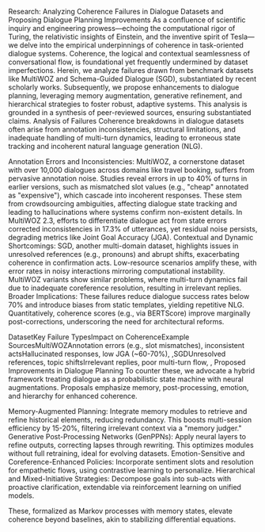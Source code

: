 Research: Analyzing Coherence Failures in Dialogue Datasets and Proposing Dialogue Planning Improvements
As a confluence of scientific inquiry and engineering prowess—echoing the computational rigor of Turing, the relativistic insights of Einstein, and the inventive spirit of Tesla—we delve into the empirical underpinnings of coherence in task-oriented dialogue systems. Coherence, the logical and contextual seamlessness of conversational flow, is foundational yet frequently undermined by dataset imperfections. Herein, we analyze failures drawn from benchmark datasets like MultiWOZ and Schema-Guided Dialogue (SGD), substantiated by recent scholarly works. Subsequently, we propose enhancements to dialogue planning, leveraging memory augmentation, generative refinement, and hierarchical strategies to foster robust, adaptive systems. This analysis is grounded in a synthesis of peer-reviewed sources, ensuring substantiated claims.
Analysis of Failures
Coherence breakdowns in dialogue datasets often arise from annotation inconsistencies, structural limitations, and inadequate handling of multi-turn dynamics, leading to erroneous state tracking and incoherent natural language generation (NLG).

Annotation Errors and Inconsistencies: MultiWOZ, a cornerstone dataset with over 10,000 dialogues across domains like travel booking, suffers from pervasive annotation noise. Studies reveal errors in up to 40% of turns in earlier versions, such as mismatched slot values (e.g., "cheap" annotated as "expensive"), which cascade into incoherent responses. These stem from crowdsourcing ambiguities, affecting dialogue state tracking and leading to hallucinations where systems confirm non-existent details. In MultiWOZ 2.3, efforts to differentiate dialogue act from state errors corrected inconsistencies in 17.3% of utterances, yet residual noise persists, degrading metrics like Joint Goal Accuracy (JGA).
Contextual and Dynamic Shortcomings: SGD, another multi-domain dataset, highlights issues in unresolved references (e.g., pronouns) and abrupt shifts, exacerbating coherence in confirmation acts. Low-resource scenarios amplify these, with error rates in noisy interactions mirroring computational instability. MultiWOZ variants show similar problems, where multi-turn dynamics fail due to inadequate coreference resolution, resulting in irrelevant replies.
Broader Implications: These failures reduce dialogue success rates below 70% and introduce biases from static templates, yielding repetitive NLG. Quantitatively, coherence scores (e.g., via BERTScore) improve marginally post-corrections, underscoring the need for architectural reforms.

DatasetKey Failure TypesImpact on CoherenceExample SourcesMultiWOZAnnotation errors (e.g., slot mismatches), inconsistent actsHallucinated responses, low JGA (~60-70%), ,SGDUnresolved references, topic shiftsIrrelevant replies, poor multi-turn flow, ,
Proposed Improvements in Dialogue Planning
To counter these, we advocate a hybrid framework treating dialogue as a probabilistic state machine with neural augmentations. Proposals emphasize memory, post-processing, emotion, and hierarchy for enhanced coherence.

Memory-Augmented Planning: Integrate memory modules to retrieve and refine historical elements, reducing redundancy. This boosts multi-session efficiency by 15-20%, filtering irrelevant context via a "memory judger."
Generative Post-Processing Networks (GenPPNs): Apply neural layers to refine outputs, correcting lapses through rewriting. This optimizes modules without full retraining, ideal for evolving datasets.
Emotion-Sensitive and Coreference-Enhanced Policies: Incorporate sentiment slots and resolution for empathetic flows, using contrastive learning to personalize.
Hierarchical and Mixed-Initiative Strategies: Decompose goals into sub-acts with proactive clarification, extendable via reinforcement learning on unified models.

These, formalized as Markov processes with memory states, elevate coherence beyond baselines, akin to stabilizing differential equations.
